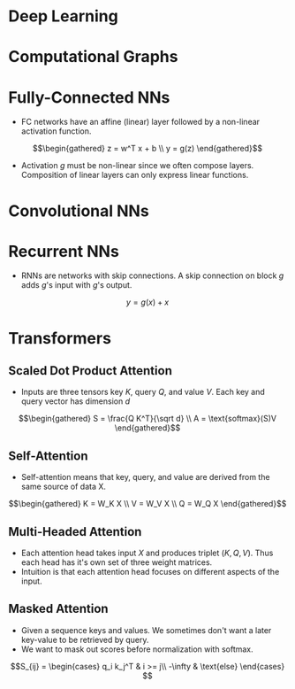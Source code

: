 Deep Learning
=============
# Computational Graphs
# Fully-Connected NNs
* FC networks have an affine (linear) layer followed by a non-linear activation function.
```math
\begin{gathered}
z = w^T x + b \\
y = g(z)
\end{gathered}
```
* Activation $g$ must be non-linear since we often compose layers. Composition of linear layers can only express linear functions.  

# Convolutional NNs

# Recurrent NNs
* RNNs are networks with skip connections. A skip connection on block $g$ adds $g$'s input with $g$'s output.
```math
y = g(x) + x
```

# Transformers
## Scaled Dot Product Attention
* Inputs are three tensors key $K$, query $Q$, and value $V$. Each key and query vector has dimension $d$
```math
\begin{gathered}
S = \frac{Q K^T}{\sqrt d} \\
A = \text{softmax}(S)V
\end{gathered}
```
## Self-Attention
* Self-attention means that key, query, and value are derived from the same source of data X. 
```math
\begin{gathered}
K = W_K X \\
V = W_V X \\
Q = W_Q X
\end{gathered}
```

## Multi-Headed Attention 
* Each attention head takes input $X$ and produces triplet $(K, Q, V)$. Thus each head has it's own set of three weight matrices. 
* Intuition is that each attention head focuses on different aspects of the input.

## Masked Attention
* Given a sequence keys and values. We sometimes don't want a later key-value to be retrieved by query.
* We want to mask out scores before normalization with softmax. 
```math
S_{ij} = \begin{cases}
q_i k_j^T & i >= j\\
-\infty & \text{else} 
\end{cases} 
```  

